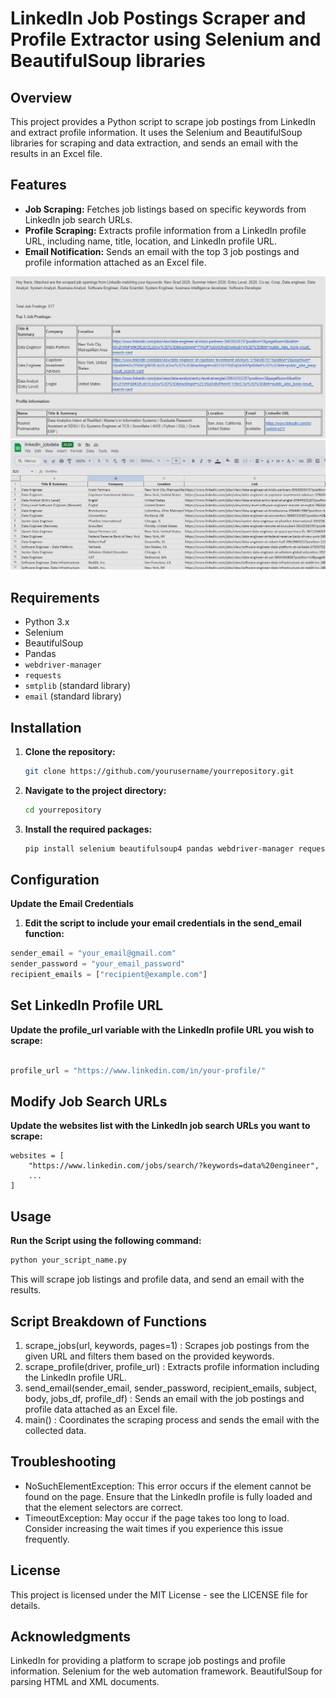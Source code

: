 # LinkedIn Job Postings Scraper and Profile Extractor using Selenium and BeautifulSoup libraries

## Overview

This project provides a Python script to scrape job postings from LinkedIn and extract profile information. It uses the Selenium and BeautifulSoup libraries for scraping and data extraction, and sends an email with the results in an Excel file.

## Features

- **Job Scraping:** Fetches job listings based on specific keywords from LinkedIn job search URLs.
- **Profile Scraping:** Extracts profile information from a LinkedIn profile URL, including name, title, location, and LinkedIn profile URL.
- **Email Notification:** Sends an email with the top 3 job postings and profile information attached as an Excel file.

![Job Postings & Profile Info Scraped Output in Email Body](images/Email_Table_Output.png)
![Job Listings XLS Output attached in Email](images/JobPostings_XLS_Output.png)

## Requirements

- Python 3.x
- Selenium
- BeautifulSoup
- Pandas
- `webdriver-manager`
- `requests`
- `smtplib` (standard library)
- `email` (standard library)

## Installation

1. **Clone the repository:**

   ```bash
   git clone https://github.com/yourusername/yourrepository.git
   
2. **Navigate to the project directory:**
    ```bash
   cd yourrepository

3. **Install the required packages:**
   ```bash  
   pip install selenium beautifulsoup4 pandas webdriver-manager requests

## Configuration

**Update the Email Credentials**

1. **Edit the script to include your email credentials in the send_email function:**


```python 
sender_email = "your_email@gmail.com" 
sender_password = "your_email_password"
recipient_emails = ["recipient@example.com"]

```

## Set LinkedIn Profile URL
 **Update the profile_url variable with the LinkedIn profile URL you wish to scrape:**

```python

profile_url = "https://www.linkedin.com/in/your-profile/"

```

## Modify Job Search URLs
**Update the websites list with the LinkedIn job search URLs you want to scrape:**

```
websites = [
    "https://www.linkedin.com/jobs/search/?keywords=data%20engineer",
    ...
]
```

## Usage
**Run the Script using the following command:**

```bash
python your_script_name.py
```
This will scrape job listings and profile data, and send an email with the results.

## Script Breakdown of Functions

1. scrape_jobs(url, keywords, pages=1) : Scrapes job postings from the given URL and filters them based on the provided keywords.
2. scrape_profile(driver, profile_url) : Extracts profile information including the LinkedIn profile URL.
3. send_email(sender_email, sender_password, recipient_emails, subject, body, jobs_df, profile_df) : Sends an email with the job postings and profile data attached as an Excel file.
4. main() : Coordinates the scraping process and sends the email with the collected data.


## Troubleshooting
- NoSuchElementException: This error occurs if the element cannot be found on the page. Ensure that the LinkedIn profile is fully loaded and that the element selectors are correct.
- TimeoutException: May occur if the page takes too long to load. Consider increasing the wait times if you experience this issue frequently.


## License

This project is licensed under the MIT License - see the LICENSE file for details.

## Acknowledgments
LinkedIn for providing a platform to scrape job postings and profile information.
Selenium for the web automation framework.
BeautifulSoup for parsing HTML and XML documents.


